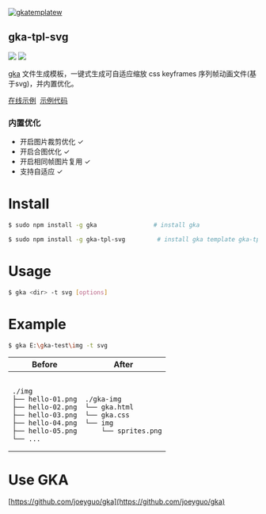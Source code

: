 [![gkatemplatew](https://user-images.githubusercontent.com/10385585/28489021-a9cc83aa-6eea-11e7-8c1b-4bb326bb9fe9.png)](https://github.com/joeyguo/gka)

## gka-tpl-svg

<a href="https://www.npmjs.org/package/gka-tpl-svg"><img src="https://img.shields.io/npm/v/gka-tpl-svg.svg?style=flat"></a>
<a href="https://github.com/joeyguo/gka-tpl-svg#license"><img src="https://img.shields.io/badge/license-MIT-blue.svg"></a>

[gka](https://github.com/joeyguo/gka) 文件生成模板，一键式生成可自适应缩放 css keyframes 序列帧动画文件(基于svg)，并内置优化。

[在线示例](https://gkajs.github.io/gka-tpl-svg/example/gka.html)  [示例代码](https://github.com/gkajs/gka-tpl-svg/tree/master/example)

### 内置优化

- 开启图片裁剪优化 ✓
- 开启合图优化 ✓
- 开启相同帧图片复用 ✓
- 支持自适应 ✓

# Install

```sh
$ sudo npm install -g gka                # install gka

$ sudo npm install -g gka-tpl-svg         # install gka template gka-tpl-svg
```

# Usage

```sh
$ gka <dir> -t svg [options]
```

# Example

```sh
$ gka E:\gka-test\img -t svg
```

<table>
    <thead>
        <tr><th>Before</th><th>After</th></tr>
    </thead>
    <tbody>
        <tr>
            <td><pre><code>
./img
├── hello-01.png
├── hello-02.png
├── hello-03.png
├── hello-04.png
├── hello-05.png
└── ...
</code></pre></td>
<td><pre><code>
./gka-img
└── gka.html
└── gka.css
└── img
    └── sprites.png
</code></pre></td>
        </tr>
    </tbody>
</table>

# Use GKA

[https://github.com/joeyguo/gka](https://github.com/joeyguo/gka)

